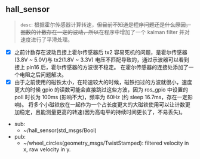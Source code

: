 # 

## hall_sensor

> `desc`: 根据霍尔传感器计算转速，~~但目前不知道是程序问题还是什么原因，圈数的计数存在一定的波动，所以~~在程序中增加了一个 kalman filter 并对速度进行了平滑处理。

- [x] 之前计数存在波动且接上霍尔传感器后 tx2 容易死机的问题，是霍尔传感器(3.8V ~ 5.0V)与 tx2(1.8V ~ 3.3V) 电压不匹配导致的，通过示波器可以看到接上 pin16 后，霍尔传感器的方波很不稳定。 在霍尔传感器的连接处添加了一个电阻之后问题解决。
- [x] 由于之前使用的磁铁太小，在轮速较大的时候，磁铁扫过的方波就很小，速度更大的时候 gpio 的读数可能会直接跳过这些方波，因为 ros_gpio 中设置的 poll 时长为 100ms (影响不大)，频率为 60Hz (约 sleep 16.7ms，存在一定影响)。 将多个小磁铁放在一起作为一个占长度更大的大磁铁使用可以让计数更加稳定，且能测量更高的转速(因为高电平的持续时间更长了，不易丢失)。

- sub: 
  - ~/hall_sensor(std_msgs/Bool)
- pub: 
  - ~/wheel_circles(geometry_msgs/TwistStamped): filtered velocity in x, raw velocity in y.